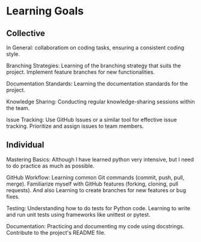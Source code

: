 # Learning Goals

## Collective
In General: collaboratiom on coding tasks, ensuring a consistent coding style.

Branching Strategies:
    Learning of the branching strategy that suits the project.
    Implement feature branches for new functionalities.


Documentation Standards:
    Learning the documentation standards for the project.

Knowledge Sharing:
    Conducting regular knowledge-sharing sessions within the team.

Issue Tracking:
    Use GitHub Issues or a similar tool for effective issue tracking.
    Prioritize and assign issues to team members.

## Individual

Mastering Basics:
    Although I have learned python very intensive, but I need to do practice as much as possible.

GitHub Workflow:
    Learning common Git commands (commit, push, pull, merge).
    Familiarize myself with GitHub features (forking, cloning, pull requests).
    And also Learning to create branches for new features or bug fixes.

Testing:
    Understanding how to do tests for Python code.
    Learning to write and run unit tests using frameworks like unittest or pytest.

Documentation:
    Practicing and documenting my code using docstrings.
    Contribute to the project's README file.
